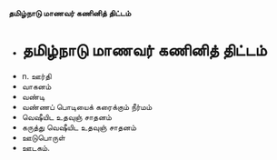 **தமிழ்நாடு மாணவர் கணினித் திட்டம்**
- # தமிழ்நாடு மாணவர் கணினித் திட்டம்
- n. ஊர்தி
- வாகனம்
- வண்டி
- வண்ணப் பொடியைக் கரைக்கும் நீர்மம்
- வெஷீயிட உதவுஞ் சாதனம்
- கருத்து வெஷீயிட உதவுஞ் சாதனம்
- ஊடுபொருள்
- ஊடகம்.


